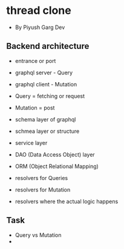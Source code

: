 # thread clone 
- By Piyush Garg Dev

## Backend architecture
- entrance or port 

- graphql server - Query 
- graphql client - Mutation 

- Query = fetching or request 
- Mutation = post 

- schema layer of graphql 
- schmea layer or structure 

- service layer
- DAO (Data Access Object) layer 
- ORM (Object Relational Mapping)

- resolvers for Queries 
- resolvers for Mutation 

- resolvers where the actual logic happens 


## Task 
- Query vs Mutation
- 



